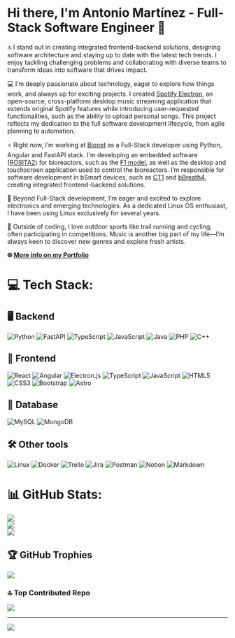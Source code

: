 # Hi there, I'm Antonio Martínez - Full-Stack Software Engineer 👋

🔝 I stand out in creating integrated frontend-backend solutions, designing software architecture and staying up to date with the latest tech trends. I enjoy tackling challenging problems and collaborating with diverse teams to transform ideas into software that drives impact.

💻 I’m deeply passionate about technology, eager to explore how things work, and always up for exciting projects. I created [Spotify Electron](https://github.com/AntonioMrtz/SpotifyElectron), an open-source, cross-platform desktop music streaming application that extends original Spotify features while introducing user-requested functionalities, such as the ability to upload personal songs. This project reflects my dedication to the full software development lifecycle, from agile planning to automation.

⭐ Right now, I’m working at [Bionet](https://bionet.com/) as a Full-Stack developer using Python, Angular and FastAPI stack. I'm developing an embedded software ([ROSITA2](https://bionet.com/software/rosita/)) for bioreactors, such as the [F1 model](https://bionet.com/bioreactors/f1/), as well as the desktop and touchscreen application used to control the bioreactors. I’m responsible for software development in bSmart devices, such as [CT1](https://bionet.com/bioreactors/ct-1/) and [bBreath4](https://bionet.com/bioreactor-modules/bbreath/), creating integrated frontend-backend solutions.

🌟 Beyond Full-Stack development, I’m eager and excited to explore electronics and emerging technologies. As a dedicated Linux OS enthusiast, I have been using Linux exclusively for several years.

🥊 Outside of coding, I love outdoor sports like trail running and cycling, often participating in competitions. Music is another big part of my life—I’m always keen to discover new genres and explore fresh artists.

<b>🌐 [More info on my Portfolio](https://antoniomrtz.github.io/Portfolio/)</b>

# 💻 Tech Stack:

## 🖥 Backend

![Python](https://img.shields.io/badge/python-3670A0?style=for-the-badge&logo=python&logoColor=ffdd54)
![FastAPI](https://img.shields.io/badge/FastAPI-005571?style=for-the-badge&logo=fastapi)
![TypeScript](https://img.shields.io/badge/typescript-%23007ACC.svg?style=for-the-badge&logo=typescript&logoColor=white)
![JavaScript](https://img.shields.io/badge/javascript-%23323330.svg?style=for-the-badge&logo=javascript&logoColor=%23F7DF1E)
![Java](https://img.shields.io/badge/java-%23ED8B00.svg?style=for-the-badge&logo=java&logoColor=white)
![PHP](https://img.shields.io/badge/php-%23777BB4.svg?style=for-the-badge&logo=php&logoColor=white)
![C++](https://img.shields.io/badge/c++-%2300599C.svg?style=for-the-badge&logo=c%2B%2B&logoColor=white)

## 🎨 Frontend

![React](https://img.shields.io/badge/react-%2320232a.svg?style=for-the-badge&logo=react&logoColor=%2361DAFB)
![Angular](https://img.shields.io/badge/angular-%23DD1B16.svg?style=for-the-badge&logo=angular&logoColor=white)
![Electron.js](https://img.shields.io/badge/Electron-191970?style=for-the-badge&logo=Electron&logoColor=white)
![TypeScript](https://img.shields.io/badge/typescript-%23007ACC.svg?style=for-the-badge&logo=typescript&logoColor=white)
![JavaScript](https://img.shields.io/badge/javascript-%23323330.svg?style=for-the-badge&logo=javascript&logoColor=%23F7DF1E)
![HTML5](https://img.shields.io/badge/html5-%23E34F26.svg?style=for-the-badge&logo=html5&logoColor=white)
![CSS3](https://img.shields.io/badge/css3-%231572B6.svg?style=for-the-badge&logo=css3&logoColor=white)
![Bootstrap](https://img.shields.io/badge/bootstrap-%23563D7C.svg?style=for-the-badge&logo=bootstrap&logoColor=white)
![Astro](https://img.shields.io/badge/astro-%23D42029.svg?style=for-the-badge&logo=astro&logoColor=white)

## 💾 Database

![MySQL](https://img.shields.io/badge/mysql-%2300f.svg?style=for-the-badge&logo=mysql&logoColor=white)
![MongoDB](https://img.shields.io/badge/MongoDB-%234ea94b.svg?style=for-the-badge&logo=mongodb&logoColor=white)

## 🛠️ Other tools
![Linux](https://img.shields.io/badge/Linux-FCC624?style=for-the-badge&logo=linux&logoColor=black)
![Docker](https://img.shields.io/badge/docker-%230db7ed.svg?style=for-the-badge&logo=docker&logoColor=white)
![Trello](https://img.shields.io/badge/Trello-%23026AA7.svg?style=for-the-badge&logo=Trello&logoColor=white)
![Jira](https://img.shields.io/badge/Jira-%23026AA7.svg?style=for-the-badge&logo=Jira&logoColor=white)
![Postman](https://img.shields.io/badge/Postman-FF6C37?style=for-the-badge&logo=postman&logoColor=white)
![Notion](https://img.shields.io/badge/Notion-%23000000.svg?style=for-the-badge&logo=notion&logoColor=white)
![Markdown](https://img.shields.io/badge/markdown-%23000000.svg?style=for-the-badge&logo=markdown&logoColor=white)



# 📊 GitHub Stats:
![](https://github-readme-stats.vercel.app/api?username=AntonioMrtz&theme=dark&hide_border=false&include_all_commits=false&count_private=true)<br/>
![](https://github-readme-streak-stats.herokuapp.com/?user=AntonioMrtz&theme=dark&hide_border=false)<br/>
![](https://github-readme-stats.vercel.app/api/top-langs/?username=AntonioMrtz&theme=dark&hide_border=false&include_all_commits=false&count_private=true&layout=compact)

## 🏆 GitHub Trophies
![](https://github-profile-trophy.vercel.app/?username=AntonioMrtz&theme=radical&no-frame=false&no-bg=true&margin-w=4)

### 🔝 Top Contributed Repo
![](https://github-contributor-stats.vercel.app/api?username=AntonioMrtz&limit=5&theme=dark&combine_all_yearly_contributions=true)

---
[![](https://visitcount.itsvg.in/api?id=AntonioMrtz&icon=9&color=0)](https://visitcount.itsvg.in)

